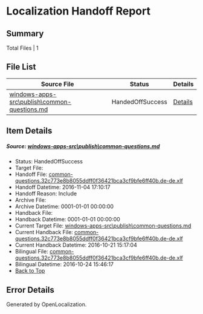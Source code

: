 # <a name='report-top'></a> Localization Handoff Report

## Summary
 Total Files | 1

## File List
 Source File | Status | Details 
 ----------- | ------ | ------- 
 [windows-apps-src\publish\common-questions.md](https://cpubwin.visualstudio.com/windows-uwp/_git/windows-uwp/commit/c777ea89c9278c88aecde58947f8c7219f60c56a?path=windows-apps-src%2Fpublish%2Fcommon-questions.md&_a=contents) | HandedOffSuccess | [Details](#542ef7c54850e1f2d4c635531dca5a318f0e7f915435)

## Item Details
##### <a name='542ef7c54850e1f2d4c635531dca5a318f0e7f915435'></a> Source: [windows-apps-src\publish\common-questions.md](https://cpubwin.visualstudio.com/windows-uwp/_git/windows-uwp/commit/c777ea89c9278c88aecde58947f8c7219f60c56a?path=windows-apps-src%2Fpublish%2Fcommon-questions.md&_a=contents)
* Status: HandedOffSuccess
* Target File: 
* Handoff File: [common-questions.32c773e8b8055ddff0f36421bca3cf9bfe6ff40b.de-de.xlf](https://cpubwin.visualstudio.com/windows-uwp/_git/WDCLib.handoff/commit/6cd8804e57350945c3d893e4a0c029c70e007a6c?path=ol-handoff%2Fcpubwin%2Fwindows-uwp.de-de%2Fmaster%2Fcommon-questions.32c773e8b8055ddff0f36421bca3cf9bfe6ff40b.de-de.xlf&_a=contents)
* Handoff Datetime: 2016-11-04 17:10:17
* Handoff Reason: Include
* Archive File: 
* Archive Datetime: 0001-01-01 00:00:00
* Handback File: 
* Handback Datetime: 0001-01-01 00:00:00
* Current Target File: [windows-apps-src\publish\common-questions.md](https://cpubwin.visualstudio.com/windows-uwp/_git/windows-uwp.de-de/commit/c3cc6ddc6f3b2e0e594b3a771a3787b6567d88e5?path=windows-apps-src%2Fpublish%2Fcommon-questions.md&_a=contents)
* Current Handback File: [common-questions.32c773e8b8055ddff0f36421bca3cf9bfe6ff40b.de-de.xlf](https://cpubwin.visualstudio.com/windows-uwp/_git/WDCLib.handback/commit/af7251542093aa676fc710fa76cce8c29961cc27?path=ol-handback%2FMicrosoft%2Fwindows-apps.de-de%2Fmaster%2Fcommon-questions.32c773e8b8055ddff0f36421bca3cf9bfe6ff40b.de-de.xlf&_a=contents)
* Current Handback Datetime: 2016-10-21 15:17:04
* Bilingual File: [common-questions.32c773e8b8055ddff0f36421bca3cf9bfe6ff40b.de-de.xlf](https://cpubwin.visualstudio.com/windows-uwp/_git/WDCLib.handback/commit/af7251542093aa676fc710fa76cce8c29961cc27?path=ol-handback%2FMicrosoft%2Fwindows-apps.de-de%2Fmaster%2Fcommon-questions.32c773e8b8055ddff0f36421bca3cf9bfe6ff40b.de-de.xlf&_a=contents)
* Bilingual Datetime: 2016-10-24 15:46:17
* [Back to Top](#report-top)


## Error Details

Generated by OpenLocalization.
